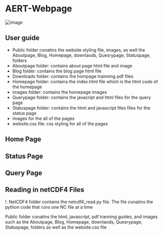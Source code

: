 # AERT-Webpage

![image](https://user-images.githubusercontent.com/58304673/112229708-d91bbc80-8c09-11eb-8701-00aff7b28bdc.png)

## User guide
* Public folder conatins the website styling file, images, as well the Aboutpage, Blog, Homepage, downlaods, Quesrypage, Statuspage, folders 
* Aboutpage folder: contains about page html file and image
* Blog folder: contains the blog page html file
* Downloads folder: contains the hompage trainning pdf files
* Homepage folder: contains the index.html file which is the html code of the homepage
* images folder: contains the homepage images
* Querypage folder: contains the javacript and html files for the query page
* Statuspage folder: contains the html and javascript files files for the status page
* images for the all of the pages
* website.css file: css styling for all of the pages

## Home Page

## Status Page

## Query Page

## Reading in netCDF4 Files
!. NetCDF4 folder contains the netcdf4_read.py file. The file conatins the python code that runs one NC file at a time

Public folder conatins the html, javascript, pdf tranning guides, and images such as the Aboutpage, Blog, Homepage, downlaods, Quesrypage, Statuspage, folders as well as the website.css file

